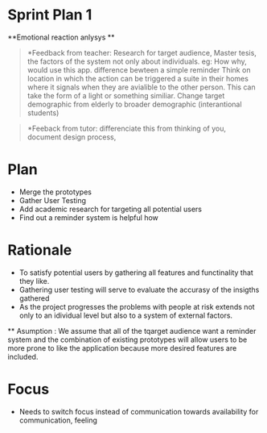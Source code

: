 # Sprint Plan 1  

**Emotional reaction anlysys ** 

> *Feedback from teacher:  Research for target audience, Master tesis, the factors of the system not only about individuals. eg: How why, would use this app.
difference bewteen a simple reminder
Think on location in which the action can be triggered
a suite in their homes where it signals when they are avialible to the other person. This can take the form of a light or something similiar.
Change target demographic from elderly to broader demographic (interantional students) 

> *Feeback from tutor: differenciate this from thinking of you, document design process,  


# Plan 

* Merge the prototypes
* Gather User Testing
* Add academic research for targeting all potential users 
* Find out a reminder system is helpful how
# Rationale 

* To satisfy potential users by gathering all features and functinality that they like. 
* Gathering user testing will serve to evaluate the accurasy of the insigths gathered 
* As the project progresses the problems with people at risk extends not only to an idividual level but also to a system of external factors.

** Asumption : We assume that all of the tqarget audience want a reminder system
and the combination of existing prototypes will allow users to be more prone to like the application because more desired features are included.  
# Focus 

* Needs to switch focus instead of communication towards availability for communication, feeling  


